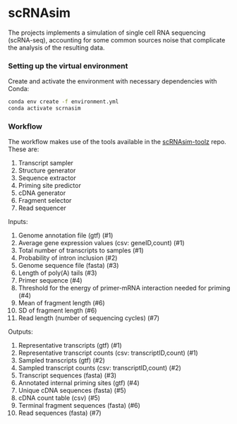 # scRNAsim
The projects implements a simulation of single cell RNA sequencing (scRNA-seq), accounting for some common sources noise that complicate the analysis of the resulting data.

### Setting up the virtual environment

Create and activate the environment with necessary dependencies with Conda:

```bash
conda env create -f environment.yml
conda activate scrnasim
```


### Workflow

The workflow makes use of the tools available in the [scRNAsim-toolz](https://github.com/zavolanlab/scRNAsim-toolz) repo. These are:
1. Transcript sampler
2. Structure generator
3. Sequence extractor
4. Priming site predictor
5. cDNA generator
6. Fragment selector
7. Read sequencer


Inputs:
1. Genome annotation file (gtf) (#1)
2. Average gene expression values (csv: geneID,count) (#1)
3. Total number of transcripts to samples (#1)
4. Probability of intron inclusion (#2)
5. Genome sequence file (fasta) (#3)
6. Length of poly(A) tails (#3)
7. Primer sequence (#4)
8. Threshold for the energy of primer-mRNA interaction needed for priming (#4)
9. Mean of fragment length (#6)
10. SD of fragment length (#6)
11. Read length (number of sequencing cycles) (#7)

Outputs:
1. Representative transcripts (gtf) (#1)
2. Representative transcript counts (csv: transcriptID,count) (#1)
3. Sampled transcripts (gtf) (#2)
4. Sampled transcript counts (csv: transcriptID,count) (#2)
5. Transcript sequences (fasta) (#3)
6. Annotated internal priming sites (gtf) (#4)
7. Unique cDNA sequences (fasta) (#5)
8. cDNA count table (csv) (#5)
9. Terminal fragment sequences (fasta) (#6)
10. Read sequences (fasta) (#7)